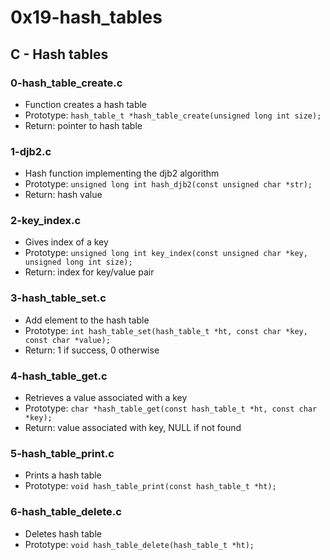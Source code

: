 # 0x19-hash_tables

## C - Hash tables
### 0-hash_table_create.c
* Function creates a hash table
* Prototype: `hash_table_t *hash_table_create(unsigned long int size);`
* Return: pointer to hash table

### 1-djb2.c
* Hash function implementing the djb2 algorithm
* Prototype: `unsigned long int hash_djb2(const unsigned char *str);`
* Return: hash value

### 2-key_index.c
* Gives index of a key
* Prototype: `unsigned long int key_index(const unsigned char *key, unsigned long int size);`
* Return: index for key/value pair

### 3-hash_table_set.c
* Add element to the hash table
* Prototype: `int hash_table_set(hash_table_t *ht, const char *key, const char *value);`
* Return: 1 if success, 0 otherwise

### 4-hash_table_get.c
* Retrieves a value associated with a key
* Prototype: `char *hash_table_get(const hash_table_t *ht, const char *key);`
* Return: value associated with key, NULL if not found

### 5-hash_table_print.c
* Prints a hash table
* Prototype: `void hash_table_print(const hash_table_t *ht);`

### 6-hash_table_delete.c
* Deletes hash table
* Prototype: `void hash_table_delete(hash_table_t *ht);`

